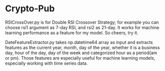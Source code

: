 # Crypto-Pub

RSICrossOver.py is for Double RSI Crossover Strategy; for example you can choose rsi1 argument as 7-day RSI, and rsi2 as 21-day. It works for machine learning performance as a feature for my model. So cheers, try it.

DateFeatureExtractor.py takes np.datetime64 array as input and extracts features as the current year, month, day of the year, whether it is a business day, hour of the day, day of the week and categorized hour as a period(am or pm). Those features are especially useful for machine learning models, especially working with time series data. 
